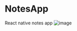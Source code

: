 # NotesApp
React native notes app
![image](https://user-images.githubusercontent.com/82391577/193427584-e7305901-8ad9-4161-924c-837695c652fa.png)
